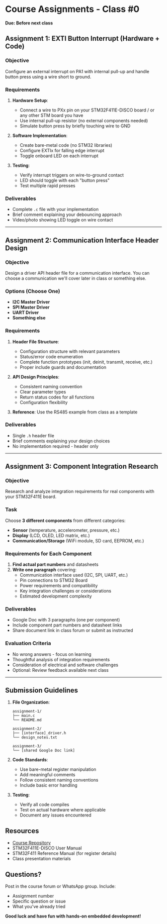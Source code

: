 # Course Assignments - Class #0
**Due: Before next class**

## Assignment 1: EXTI Button Interrupt (Hardware + Code)

### Objective
Configure an external interrupt on PA1 with internal pull-up and handle button press using a wire short to ground.

### Requirements
1. **Hardware Setup**:
   - Connect a wire to PXx pin on your STM32F411E-DISCO board / or any other STM board you have
   - Use internal pull-up resistor (no external components needed)
   - Simulate button press by briefly touching wire to GND

2. **Software Implementation**:
   - Create bare-metal code (no STM32 libraries)
   - Configure EXTIx for falling edge interrupt
   - Toggle onboard LED on each interrupt

3. **Testing**:
   - Verify interrupt triggers on wire-to-ground contact
   - LED should toggle with each "button press"
   - Test multiple rapid presses

### Deliverables
- Complete `.c` file with your implementation
- Brief comment explaining your debouncing approach
- Video/photo showing LED toggle on wire contact

---

## Assignment 2: Communication Interface Header Design

### Objective
Design a driver API header file for a communication interface.
You can choose a communication we'll cover later in class or something else.

### Options (Choose One)
- **I2C Master Driver**
- **SPI Master Driver** 
- **UART Driver**
- **Something else**

### Requirements
1. **Header File Structure**:
   - Configuration structure with relevant parameters
   - Status/error code enumeration
   - Complete function prototypes (init, deinit, transmit, receive, etc.)
   - Proper include guards and documentation

2. **API Design Principles**:
   - Consistent naming convention
   - Clear parameter types
   - Return status codes for all functions
   - Configuration flexibility

3. **Reference**: Use the RS485 example from class as a template

### Deliverables
- Single `.h` header file
- Brief comments explaining your design choices
- No implementation required - header only

---

## Assignment 3: Component Integration Research

### Objective
Research and analyze integration requirements for real components with your STM32F411E board.

### Task
Choose **3 different components** from different categories:
- **Sensor** (temperature, accelerometer, pressure, etc.)
- **Display** (LCD, OLED, LED matrix, etc.)  
- **Communication/Storage** (WiFi module, SD card, EEPROM, etc.)

### Requirements for Each Component
1. **Find actual part numbers** and datasheets
2. **Write one paragraph** covering:
   - Communication interface used (I2C, SPI, UART, etc.)
   - Pin connections to STM32 Board
   - Power requirements and compatibility
   - Key integration challenges or considerations
   - Estimated development complexity

### Deliverables
- Google Doc with 3 paragraphs (one per component)
- Include component part numbers and datasheet links
- Share document link in class forum or submit as instructed

### Evaluation Criteria
- No wrong answers - focus on learning
- Thoughtful analysis of integration requirements
- Consideration of electrical and software challenges
- Optional: Review feedback available next class

---

## Submission Guidelines

1. **File Organization**:
   ```
   assignment-1/
   ├── main.c
   └── README.md
   
   assignment-2/
   ├── [interface]_driver.h
   └── design_notes.txt
   
   assignment-3/
   └── [shared Google Doc link]
   ```

2. **Code Standards**:
   - Use bare-metal register manipulation
   - Add meaningful comments
   - Follow consistent naming conventions
   - Include basic error handling

3. **Testing**:
   - Verify all code compiles
   - Test on actual hardware where applicable
   - Document any issues encountered

## Resources

- [Course Repository](https://github.com/orsulimani1/drivers-development-microcontrollers)
- STM32F411E-DISCO User Manual
- STM32F411 Reference Manual (for register details)
- Class presentation materials

## Questions?

Post in the course forum or WhatsApp group. Include:
- Assignment number
- Specific question or issue
- What you've already tried

**Good luck and have fun with hands-on embedded development!**